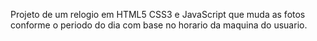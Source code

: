Projeto de um relogio em HTML5 CSS3 e JavaScript que muda as fotos conforme o periodo do dia com base no horario da maquina do usuario.
